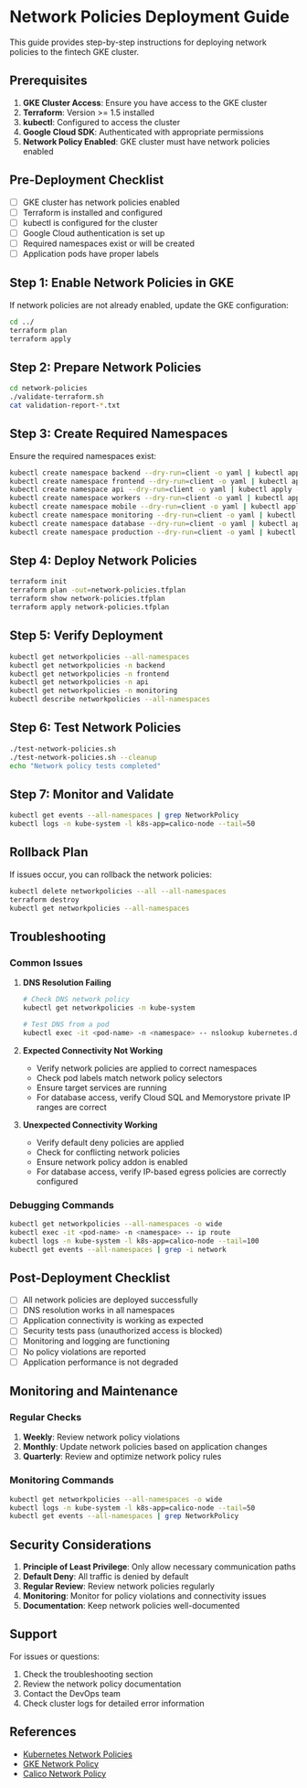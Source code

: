 # Network Policies Deployment Guide

This guide provides step-by-step instructions for deploying network policies to the fintech GKE cluster.

## Prerequisites

1. **GKE Cluster Access**: Ensure you have access to the GKE cluster
2. **Terraform**: Version >= 1.5 installed
3. **kubectl**: Configured to access the cluster
4. **Google Cloud SDK**: Authenticated with appropriate permissions
5. **Network Policy Enabled**: GKE cluster must have network policies enabled

## Pre-Deployment Checklist

- [ ] GKE cluster has network policies enabled
- [ ] Terraform is installed and configured
- [ ] kubectl is configured for the cluster
- [ ] Google Cloud authentication is set up
- [ ] Required namespaces exist or will be created
- [ ] Application pods have proper labels

## Step 1: Enable Network Policies in GKE

If network policies are not already enabled, update the GKE configuration:

```bash
cd ../
terraform plan
terraform apply
```

## Step 2: Prepare Network Policies

```bash
cd network-policies
./validate-terraform.sh
cat validation-report-*.txt
```

## Step 3: Create Required Namespaces

Ensure the required namespaces exist:

```bash
kubectl create namespace backend --dry-run=client -o yaml | kubectl apply -f -
kubectl create namespace frontend --dry-run=client -o yaml | kubectl apply -f -
kubectl create namespace api --dry-run=client -o yaml | kubectl apply -f -
kubectl create namespace workers --dry-run=client -o yaml | kubectl apply -f -
kubectl create namespace mobile --dry-run=client -o yaml | kubectl apply -f -
kubectl create namespace monitoring --dry-run=client -o yaml | kubectl apply -f -
kubectl create namespace database --dry-run=client -o yaml | kubectl apply -f -
kubectl create namespace production --dry-run=client -o yaml | kubectl apply -f -
```

## Step 4: Deploy Network Policies

```bash
terraform init
terraform plan -out=network-policies.tfplan
terraform show network-policies.tfplan
terraform apply network-policies.tfplan
```

## Step 5: Verify Deployment

```bash
kubectl get networkpolicies --all-namespaces
kubectl get networkpolicies -n backend
kubectl get networkpolicies -n frontend
kubectl get networkpolicies -n api
kubectl get networkpolicies -n monitoring
kubectl describe networkpolicies --all-namespaces
```

## Step 6: Test Network Policies

```bash
./test-network-policies.sh
./test-network-policies.sh --cleanup
echo "Network policy tests completed"
```

## Step 7: Monitor and Validate

```bash
kubectl get events --all-namespaces | grep NetworkPolicy
kubectl logs -n kube-system -l k8s-app=calico-node --tail=50
```

## Rollback Plan

If issues occur, you can rollback the network policies:

```bash
kubectl delete networkpolicies --all --all-namespaces
terraform destroy
kubectl get networkpolicies --all-namespaces
```

## Troubleshooting

### Common Issues

1. **DNS Resolution Failing**

   ```bash
   # Check DNS network policy
   kubectl get networkpolicies -n kube-system
   
   # Test DNS from a pod
   kubectl exec -it <pod-name> -n <namespace> -- nslookup kubernetes.default.svc.cluster.local
   ```

2. **Expected Connectivity Not Working**
   - Verify network policies are applied to correct namespaces
   - Check pod labels match network policy selectors
   - Ensure target services are running
   - For database access, verify Cloud SQL and Memorystore private IP ranges are correct

3. **Unexpected Connectivity Working**
   - Verify default deny policies are applied
   - Check for conflicting network policies
   - Ensure network policy addon is enabled
   - For database access, verify IP-based egress policies are correctly configured

### Debugging Commands

```bash
kubectl get networkpolicies --all-namespaces -o wide
kubectl exec -it <pod-name> -n <namespace> -- ip route
kubectl logs -n kube-system -l k8s-app=calico-node --tail=100
kubectl get events --all-namespaces | grep -i network
```

## Post-Deployment Checklist

- [ ] All network policies are deployed successfully
- [ ] DNS resolution works in all namespaces
- [ ] Application connectivity is working as expected
- [ ] Security tests pass (unauthorized access is blocked)
- [ ] Monitoring and logging are functioning
- [ ] No policy violations are reported
- [ ] Application performance is not degraded

## Monitoring and Maintenance

### Regular Checks

1. **Weekly**: Review network policy violations
2. **Monthly**: Update network policies based on application changes
3. **Quarterly**: Review and optimize network policy rules

### Monitoring Commands

```bash
kubectl get networkpolicies --all-namespaces -o wide
kubectl logs -n kube-system -l k8s-app=calico-node --tail=50
kubectl get events --all-namespaces | grep NetworkPolicy
```

## Security Considerations

1. **Principle of Least Privilege**: Only allow necessary communication paths
2. **Default Deny**: All traffic is denied by default
3. **Regular Review**: Review network policies regularly
4. **Monitoring**: Monitor for policy violations and connectivity issues
5. **Documentation**: Keep network policies well-documented

## Support

For issues or questions:

1. Check the troubleshooting section
2. Review the network policy documentation
3. Contact the DevOps team
4. Check cluster logs for detailed error information

## References

- [Kubernetes Network Policies](https://kubernetes.io/docs/concepts/services-networking/network-policies/)
- [GKE Network Policy](https://cloud.google.com/kubernetes-engine/docs/how-to/network-policy)
- [Calico Network Policy](https://docs.projectcalico.org/security/network-policy) 